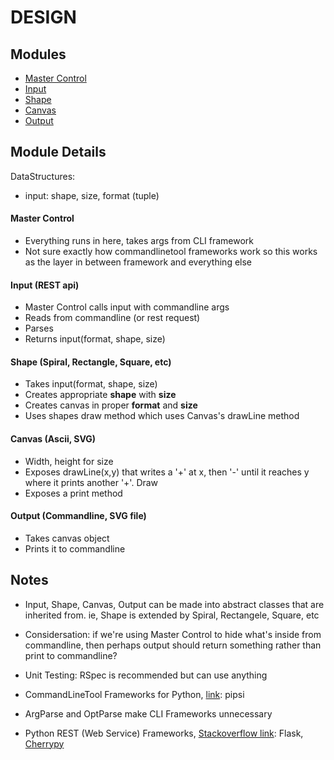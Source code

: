 # DESIGN

## Modules

* [Master Control](#mastercontrol)
* [Input](#input)
* [Shape](#shape)
* [Canvas](#canvas)
* [Output](#output)

## Module Details

DataStructures: 
* input: shape, size, format (tuple)

<a name="mastercontrol"></a>
#### Master Control
* Everything runs in here, takes args from CLI framework
* Not sure exactly how commandlinetool frameworks work so this works as the layer in between framework and everything else

<a name="input"></a>
#### Input (REST api) 
* Master Control calls input with commandline args
* Reads from commandline (or rest request)
* Parses
* Returns input(format, shape, size)

<a name="shape"></a>
#### Shape (Spiral, Rectangle, Square, etc)
* Takes input(format, shape, size)
* Creates appropriate **shape** with **size**
* Creates canvas in proper **format** and **size**
* Uses shapes draw method which uses Canvas's drawLine method

<a name="canvas"></a>
#### Canvas (Ascii, SVG)
* Width, height for size
* Exposes drawLine(x,y) that writes a '+' at x, then '-' until it reaches y where it prints another '+'. Draw
* Exposes a print method

<a name="output"></a>
#### Output (Commandline, SVG file)
* Takes canvas object
* Prints it to commandline

## Notes
* Input, Shape, Canvas, Output can be made into abstract classes that are inherited from. ie, Shape is extended by Spiral, Rectangele, Square, etc

* Considersation: if we're using Master Control to hide what's inside from commandline, then perhaps output should return something rather than print to commandline?

* Unit Testing: RSpec is recommended but can use anything

* CommandLineTool Frameworks for Python, [link](http://nvie.com/posts/writing-a-cli-in-python-in-under-60-seconds/): pipsi

* ArgParse and OptParse make CLI Frameworks unnecessary

* Python REST (Web Service) Frameworks, [Stackoverflow link](http://stackoverflow.com/questions/713847/recommendations-of-python-rest-web-services-framework): Flask, [Cherrypy](http://blaag.haard.se/Simple-REST-ful---ish--exposure-of-Python-APIs/)
